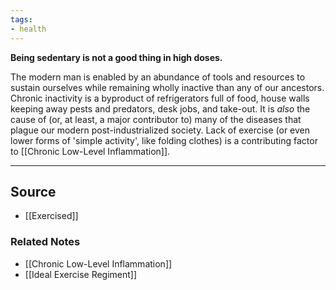 ```yaml
---
tags:
- health
---
```

**Being sedentary is not a good thing in high doses.**

The modern man is enabled by an abundance of tools and resources to sustain ourselves while remaining wholly inactive than any of our ancestors. Chronic inactivity is a byproduct of refrigerators full of food, house walls keeping away pests and predators, desk jobs, and take-out. It is *also* the cause of (or, at least, a major contributor to) many of the diseases that plague our modern post-industrialized society. Lack of exercise (or even lower forms of 'simple activity', like folding clothes) is a contributing factor to [[Chronic Low-Level Inflammation]].

---

## Source
- [[Exercised]]

### Related Notes
- [[Chronic Low-Level Inflammation]] 
- [[Ideal Exercise Regiment]]